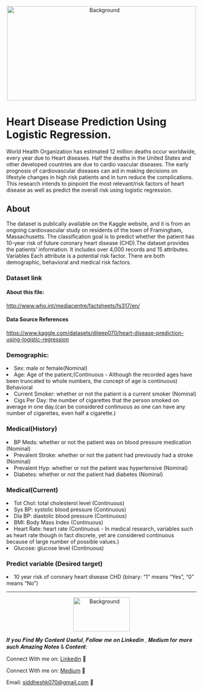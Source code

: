  <p align="center">
  <img src="https://github.com/siddheshk070/My-Projects/blob/siddheshk070/1.%20Heart%20Disease%20Prediction%20Using%20Logistic%20Regression./HEART%20RATE%20PREDICTION.PNG" alt="Background" height="250" width="500">

# **Heart Disease Prediction** Using **Logistic Regression**.

World Health Organization has estimated 12 million deaths occur worldwide, every year due to Heart diseases. Half the deaths in the United States and other developed countries are due to cardio vascular diseases. The early prognosis of cardiovascular diseases can aid in making decisions on lifestyle changes in high risk patients and in turn reduce the complications. This research intends to pinpoint the most relevant/risk factors of heart disease as well as predict the overall risk using logistic regression.

## About
The dataset is publically available on the Kaggle website, and it is from an ongoing cardiovascular study on residents of the town of Framingham, Massachusetts. The classification goal is to predict whether the patient has 10-year risk of future coronary heart disease (CHD).The dataset provides the patients’ information. It includes over 4,000 records and 15 attributes.
Variables
Each attribute is a potential risk factor. There are both demographic, behavioral and medical risk factors.</p>

### Dataset link

#### About this file:

http://www.who.int/mediacentre/factsheets/fs317/en/

#### Data Source References

https://www.kaggle.com/datasets/dileep070/heart-disease-prediction-using-logistic-regression

### Demographic:
<li>Sex: male or female(Nominal)</li>
<li> Age: Age of the patient;(Continuous - Although the recorded ages have been truncated to whole numbers, the concept of age is continuous)
Behavioral</li>
<li>Current Smoker: whether or not the patient is a current smoker (Nominal)</li>
<li> Cigs Per Day: the number of cigarettes that the person smoked on average in one day.(can be considered continuous as one can have any number of cigarettes, even half a cigarette.)</li>


### Medical(History)
<li> BP Meds: whether or not the patient was on blood pressure medication (Nominal)</li>
<li> Prevalent Stroke: whether or not the patient had previously had a stroke (Nominal)</li>
<li> Prevalent Hyp: whether or not the patient was hypertensive (Nominal)</li>
<li> Diabetes: whether or not the patient had diabetes (Nominal)</li>


### Medical(Current)
<li> Tot Chol: total cholesterol level (Continuous)</li>
<li> Sys BP: systolic blood pressure (Continuous)</li>
<li> Dia BP: diastolic blood pressure (Continuous)</li>
<li> BMI: Body Mass Index (Continuous)</li>
<li> Heart Rate: heart rate (Continuous - In medical research, variables such as heart rate though in fact discrete, yet are considered continuous because of large number of possible values.)</li>
<li> Glucose: glucose level (Continuous)</li>


### Predict variable (Desired target)
<li>10 year risk of coronary heart disease CHD (binary: “1” means “Yes”, “0” means “No”)</li>

----------------------------------------------------------------------------------------------------------------------------------------------------------------------



 
 
 <p align="center">
  <img src="https://i.pinimg.com/originals/04/3a/fa/043afa3ad106b8ca83ea44b21036d2f9.gif" alt="Background" height="90" width="150">


𝑰𝒇 𝒚𝒐𝒖 𝑭𝒊𝒏𝒅 𝑴𝒚 𝑪𝒐𝒏𝒕𝒆𝒏𝒕 𝑼𝒔𝒆𝒇𝒖𝒍, 𝑭𝒐𝒍𝒍𝒐𝒘 𝒎𝒆 𝒐𝒏 𝑳𝒊𝒏𝒌𝒆𝒅𝒊𝒏 , 𝑴𝒆𝒅𝒊𝒖𝒎 𝒇𝒐𝒓 𝒎𝒐𝒓𝒆 𝒔𝒖𝒄𝒉 𝑨𝒎𝒂𝒛𝒊𝒏𝒈 𝑵𝒐𝒕𝒆𝒔 & 𝑪𝒐𝒏𝒕𝒆𝒏𝒕:

Connect With me on: [Linkedin](https://www.linkedin.com/in/siddhesh-kumbhar-517627b4/) 📌

Connect With me on: [Medium](https://medium.com/@siddheshk070) 📌

Email: siddheshk070@gmail.com 📌
